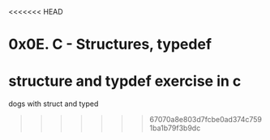 <<<<<<< HEAD
# 0x0E. C - Structures, typedef
structure and typdef exercise in c
=======
dogs with struct and typed
>>>>>>> 67070a8e803d7fcbe0ad374c7591ba1b79f3b9dc
